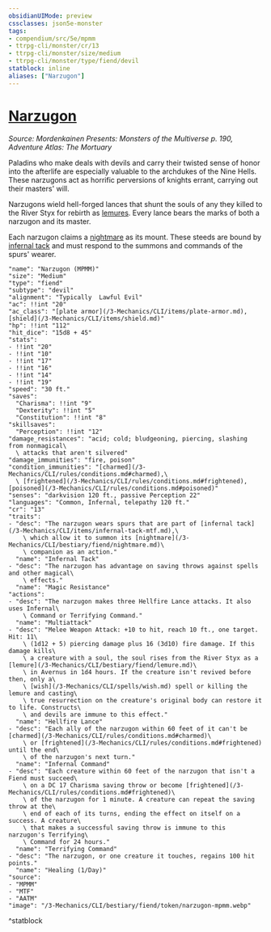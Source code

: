 ```yaml
---
obsidianUIMode: preview
cssclasses: json5e-monster
tags:
- compendium/src/5e/mpmm
- ttrpg-cli/monster/cr/13
- ttrpg-cli/monster/size/medium
- ttrpg-cli/monster/type/fiend/devil
statblock: inline
aliases: ["Narzugon"]
---
```

# [Narzugon](3-Mechanics\CLI\bestiary\fiend/narzugon-mpmm.md)
*Source: Mordenkainen Presents: Monsters of the Multiverse p. 190, Adventure Atlas: The Mortuary*  

Paladins who make deals with devils and carry their twisted sense of honor into the afterlife are especially valuable to the archdukes of the Nine Hells. These narzugons act as horrific perversions of knights errant, carrying out their masters' will.

Narzugons wield hell-forged lances that shunt the souls of any they killed to the River Styx for rebirth as [lemures](/3-Mechanics/CLI/bestiary/fiend/lemure.md). Every lance bears the marks of both a narzugon and its master.

Each narzugon claims a [nightmare](/3-Mechanics/CLI/bestiary/fiend/nightmare.md) as its mount. These steeds are bound by [infernal tack](/3-Mechanics/CLI/items/infernal-tack-mtf.md) and must respond to the summons and commands of the spurs' wearer.

```statblock
"name": "Narzugon (MPMM)"
"size": "Medium"
"type": "fiend"
"subtype": "devil"
"alignment": "Typically  Lawful Evil"
"ac": !!int "20"
"ac_class": "[plate armor](/3-Mechanics/CLI/items/plate-armor.md), [shield](/3-Mechanics/CLI/items/shield.md)"
"hp": !!int "112"
"hit_dice": "15d8 + 45"
"stats":
- !!int "20"
- !!int "10"
- !!int "17"
- !!int "16"
- !!int "14"
- !!int "19"
"speed": "30 ft."
"saves":
  "Charisma": !!int "9"
  "Dexterity": !!int "5"
  "Constitution": !!int "8"
"skillsaves":
  "Perception": !!int "12"
"damage_resistances": "acid; cold; bludgeoning, piercing, slashing from nonmagical\
  \ attacks that aren't silvered"
"damage_immunities": "fire, poison"
"condition_immunities": "[charmed](/3-Mechanics/CLI/rules/conditions.md#charmed),\
  \ [frightened](/3-Mechanics/CLI/rules/conditions.md#frightened), [poisoned](/3-Mechanics/CLI/rules/conditions.md#poisoned)"
"senses": "darkvision 120 ft., passive Perception 22"
"languages": "Common, Infernal, telepathy 120 ft."
"cr": "13"
"traits":
- "desc": "The narzugon wears spurs that are part of [infernal tack](/3-Mechanics/CLI/items/infernal-tack-mtf.md),\
    \ which allow it to summon its [nightmare](/3-Mechanics/CLI/bestiary/fiend/nightmare.md)\
    \ companion as an action."
  "name": "Infernal Tack"
- "desc": "The narzugon has advantage on saving throws against spells and other magical\
    \ effects."
  "name": "Magic Resistance"
"actions":
- "desc": "The narzugon makes three Hellfire Lance attacks. It also uses Infernal\
    \ Command or Terrifying Command."
  "name": "Multiattack"
- "desc": "Melee Weapon Attack: +10 to hit, reach 10 ft., one target. Hit: 11\
    \ (1d12 + 5) piercing damage plus 16 (3d10) fire damage. If this damage kills\
    \ a creature with a soul, the soul rises from the River Styx as a [lemure](/3-Mechanics/CLI/bestiary/fiend/lemure.md)\
    \ in Avernus in 1d4 hours. If the creature isn't revived before then, only a\
    \ [wish](/3-Mechanics/CLI/spells/wish.md) spell or killing the lemure and casting\
    \ true resurrection on the creature's original body can restore it to life. Constructs\
    \ and devils are immune to this effect."
  "name": "Hellfire Lance"
- "desc": "Each ally of the narzugon within 60 feet of it can't be [charmed](/3-Mechanics/CLI/rules/conditions.md#charmed)\
    \ or [frightened](/3-Mechanics/CLI/rules/conditions.md#frightened) until the end\
    \ of the narzugon's next turn."
  "name": "Infernal Command"
- "desc": "Each creature within 60 feet of the narzugon that isn't a Fiend must succeed\
    \ on a DC 17 Charisma saving throw or become [frightened](/3-Mechanics/CLI/rules/conditions.md#frightened)\
    \ of the narzugon for 1 minute. A creature can repeat the saving throw at the\
    \ end of each of its turns, ending the effect on itself on a success. A creature\
    \ that makes a successful saving throw is immune to this narzugon's Terrifying\
    \ Command for 24 hours."
  "name": "Terrifying Command"
- "desc": "The narzugon, or one creature it touches, regains 100 hit points."
  "name": "Healing (1/Day)"
"source":
- "MPMM"
- "MTF"
- "AATM"
"image": "/3-Mechanics/CLI/bestiary/fiend/token/narzugon-mpmm.webp"
```
^statblock